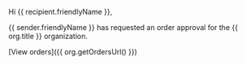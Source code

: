 Hi {{ recipient.friendlyName }},

{{ sender.friendlyName }} has requested an order approval for the {{ org.title }} organization.

[View orders]({{ org.getOrdersUrl() }})
